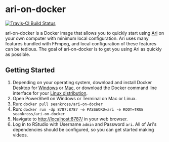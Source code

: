 # ari-on-docker

[![Travis-CI Build Status](https://travis-ci.org/seankross/ari-on-docker.svg?branch=master)](https://travis-ci.org/seankross/ari-on-docker)

ari-on-docker is a Docker image that allows you to quickly start using
[Ari](https://github.com/seankross/ari) on your own computer with minimum local 
configuration. Ari uses many features bundled with FFmpeg, and local 
configuration of these features can be tedious. The goal of ari-on-docker is
to get you using Ari as quickly as possible.

## Getting Started

1. Depending on your operating system, download and install Docker Desktop for
[Windows](https://docs.docker.com/docker-for-windows/install/) or 
[Mac](https://docs.docker.com/docker-for-mac/install/), or download the Docker
command line interface for your [Linux distribution](https://docs.docker.com/install/).
2. Open PowerShell on Windows or Terminal on Mac or Linux.
3. Run: `docker pull seankross/ari-on-docker`
4. Run: `docker run -dp 8787:8787 -e PASSWORD=ari -e ROOT=TRUE seankross/ari-on-docker`
5. Navigate to <http://localhost:8787/> in your web browser.
6. Log in to RStudio with Username `admin` and Password `ari`. All of Ari's
dependencies should be configured, so you can get started making videos.


